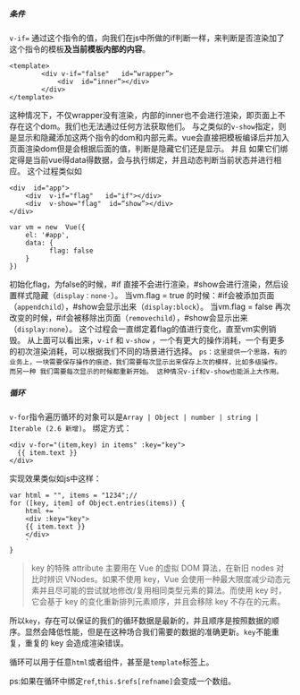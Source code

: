 #####  条件
`v-if=`   通过这个指令的值，向我们在js中所做的if判断一样，来判断是否渲染加了这个指令的模板**及当前模板内部的内容**。

```
<template>
		<div v-if="false"   id=“wrapper”>
			<div  id=“inner”></div>
		</div>
</template>

```

这种情况下，不仅wrapper没有渲染，内部的inner也不会进行渲染，即页面上不存在这个dom。我们也无法通过任何方法获取他们。
与之类似的`v-show`指定，则是显示和隐藏添加这两个指令的dom和内部元素。vue会直接把模板编译后并加入页面渲染dom但是会根据后面的值，判断是隐藏它们还是显示。
并且 如果它们绑定得是当前vue得data得数据，会与执行绑定，并且动态判断当前状态并进行相应。
这个过程类似如
```
<div  id="app">
	<div  v-if="flag"   id="if"></div>
	<div  v-show="flag"  id=“show”></div>
</div>

var vm = new  Vue({
    el: '#app',
    data: {
          flag: false
    }
})

```
初始化flag，为false的时候，#if 直接不会进行渲染，#show会进行渲染，然后设置样式隐藏（`display：none·`）。
当vm.flag = true 的时候：#if会被添加页面（`appendchild`），#show会显示出来（`display:block`）。
当vm.flag = false 再次改变的时候，#if会被移除出页面（`removechild`），#show会显示出来（`display:none`）。
这个过程会一直绑定着flag的值进行变化，直至vm实例销毁。
从上面可以看出来，`v-if` 和 `v-show` ，一个有更大的操作消耗，一个有更多的初次渲染消耗，可以根据我们不同的场景进行选择。
`ps：这里提供一个思路，有的业务上，一块需要保存操作的痕迹，我们需要每次显示出来保存上次的模样，比如多级操作。  而另一种 我们需要每次显示的时候都重新开始。 这种情况v-if和v-show也能派上大作用。`

#####  循环

`v-for`指令遍历循环的对象可以是`Array | Object | number | string | Iterable (2.6 新增)`。
绑定方式：
```
<div v-for="(item,key) in items" :key="key">
  {{ item.text }}
</div>
```

实现效果类似如js中这样：
```
var html = "", items = "1234";//
for ([key, item] of Object.entries(items)) {
    html += `
    <div :key="key">
    {{ item.text }}
    </div>
    `
}
```

> key 的特殊 attribute 主要用在 Vue 的虚拟 DOM 算法，在新旧 nodes 对比时辨识 VNodes。如果不使用 key，Vue 会使用一种最大限度减少动态元素并且尽可能的尝试就地修改/复用相同类型元素的算法。而使用 key 时，它会基于 key 的变化重新排列元素顺序，并且会移除 key 不存在的元素。

所以`key`，存在可以保证的我们的循环数据是最新的，并且顺序是按照数据的顺序。显然会降低性能，但是在这种场合我们需要的数据的准确更新。`key`不能重复，重复的 key 会造成渲染错误。

循环可以用于任意`html`或者组件，甚至是`template`标签上。

ps:如果在循环中绑定`ref`,`this.$refs[refname]`会变成一个数组。
